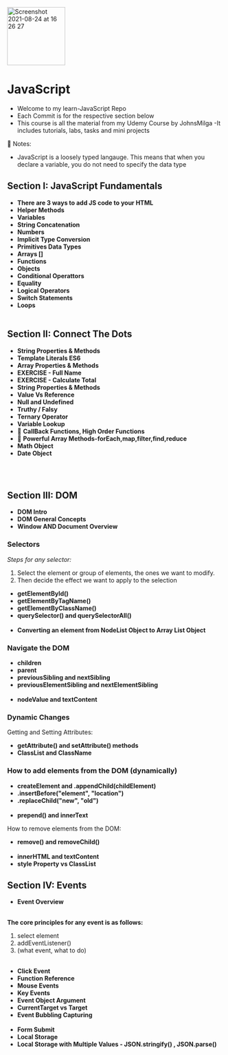 
<img width="135" alt="Screenshot 2021-08-24 at 16 26 27" src="https://user-images.githubusercontent.com/67691352/130645046-e173d31c-1a43-4ec1-8e11-a17bad56546a.png">

# JavaScript

- Welcome to my learn-JavaScript Repo
- Each Commit is for the respective section below
- This course is all the material from my Udemy Course by JohnsMilga
  -It includes tutorials, labs, tasks and mini projects

🔑 Notes:

- JavaScript is a loosely typed langauge. This means that when you declare a variable, you do not need to specify the data type

## Section I: JavaScript Fundamentals

- **There are 3 ways to add JS code to your HTML**
- **Helper Methods**
- **Variables**
- **String Concatenation**
- **Numbers**
- **Implicit Type Conversion**
- **Primitives Data Types**
- **Arrays []**
- **Functions**
- **Objects**
- **Conditional Operattors**
- **Equality**
- **Logical Operators**
- **Switch Statements**
- **Loops**
  <br><br/>

## Section II: Connect The Dots

- **String Properties & Methods**
- **Template Literals ES6**
- **Array Properties & Methods**
- **EXERCISE - Full Name**
- **EXERCISE - Calculate Total**
- **String Properties & Methods**
- **Value Vs Reference**
- **Null and Undefined**
- **Truthy / Falsy**
- **Ternary Operator**
- **Variable Lookup**
- 🔑 **CallBack Functions, High Order Functions**
- 🔑 **Powerful Array Methods-forEach,map,filter,find,reduce**
- **Math Object**
- **Date Object**

<br><br/>

## Section III: DOM

- **DOM Intro**
- **DOM General Concepts**
- **Window AND Document Overview**

### Selectors

_Steps for any selector:_

1. Select the element or group of elements, the ones we want to modify.
2. Then decide the effect we want to apply to the selection

- **getElementById()**
- **getElementByTagName()**
- **getElementByClassName()**
- **querySelector() and querySelectorAll()**
  <br><br/>
- **Converting an element from NodeList Object to Array List Object**

### Navigate the DOM

- **children**
- **parent**
- **previousSibling and nextSibling**
- **previousElementSibling and nextElementSibling**
  <br><br/>
- **nodeValue and textContent**

### Dynamic Changes

Getting and Setting Attributes:

- **getAttribute() and setAttribute() methods**
- **ClassList and ClassName**

### How to add elements from the DOM (dynamically)

- **createElement and .appendChild(childElement)**
- **.insertBefore("element", "location")**
- **.replaceChild("new", "old")**
  <br><br/>
- **prepend() and innerText**

How to remove elements from the DOM:

- **remove() and removeChild()**
  <br><br/>
- **innerHTML and textContent**
- **style Property vs ClassList**

## Section IV: Events

- **Event Overview**
  <br><br/>

**The core principles for any event is as follows:**

1. select element
2. addEventListener()
3. (what event, what to do)
   <br><br/>

- **Click Event**
- **Function Reference**
- **Mouse Events**
- **Key Events**
- **Event Object Argument**
- **CurrentTarget vs Target**
- **Event Bubbling Capturing**
  <br><br/>
- **Form Submit**
- **Local Storage**
- **Local Storage with Multiple Values - JSON.stringify() , JSON.parse()**
